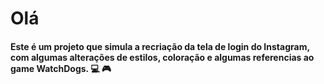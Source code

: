 # Olá

#### Este é um projeto que simula a recriação da tela de login do Instagram, com algumas alterações de estilos, coloração e algumas referencias ao game WatchDogs. :computer: :video_game:



